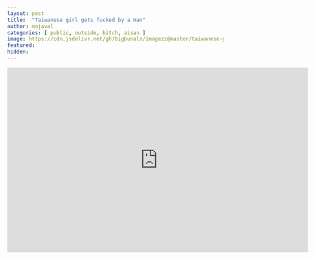 ```yaml
---
layout: post
title:  "Taiwanese girl gets fucked by a man"
author: mojaval
categories: [ public, outside, bitch, aisan ]
image: https://cdn.jsdelivr.net/gh/bigbunals/imagezz@master/taiwanese-girl-gets-fucked-by-a-man___7ebd6b16f2131cad6eeb303fdc217e58c90f3f29.mp4.jpg
featured: 
hidden: 
---
```


<iframe src="https://openload.co/embed/J5bXNR_aOs4/taiwanese-girl-gets-fucked-by-a-man___7ebd6b16f2131cad6eeb303fdc217e58c90f3f29.mp4" scrolling="no" frameborder="0" width="700" height="430" allowfullscreen="true" webkitallowfullscreen="true" mozallowfullscreen="true"></iframe>